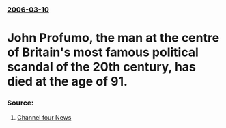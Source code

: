 ### [2006-03-10](/news/2006/03/10/index.md)

#  John Profumo, the man at the centre of Britain's most famous political scandal of the 20th century, has died at the age of 91. 




### Source:

1. [Channel four News](http://www.channel4.com/news/content/news-storypage.jsp?id=975366)
